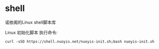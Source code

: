 # shell
诺依阁的Linux shell脚本库


Linux 初始化脚本
执行命令:
```
curl -sSO https://shell.nuoyis.net/nuoyis-init.sh;bash nuoyis-init.sh
```